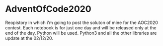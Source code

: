 # AdventOfCode2020

Reopistory in which i'm going to post the soluton of mine for the AOC2020 contest. 
Each notebook is for just one day and will be released only at the end of the day. 
Python will be used. Python3 and all the other libraries are update at the 02/12/20. 
